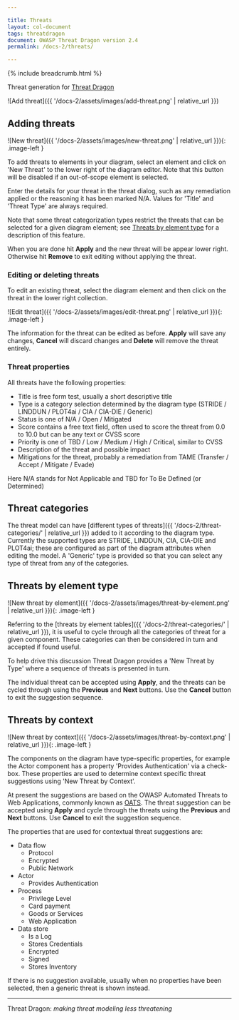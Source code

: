 ```yaml
---

title: Threats
layout: col-document
tags: threatdragon
document: OWASP Threat Dragon version 2.4
permalink: /docs-2/threats/

---
```


{% include breadcrumb.html %}
<style type="text/css">
.image-left {
  display: block;
  margin-left: auto;
  margin-right: 15px;
  float: left;
}
</style>

Threat generation for [Threat Dragon](http://owasp.org/www-project-threat-dragon)

![Add threat]({{ '/docs-2/assets/images/add-threat.png' | relative_url }})

## Adding threats

![New threat]({{ '/docs-2/assets/images/new-threat.png' | relative_url }}){: .image-left }

To add threats to elements in your diagram, select an element
and click on 'New Threat' to the lower right of the diagram editor.
Note that this button will be disabled if an out-of-scope element is selected.

Enter the details for your threat in the threat dialog,
such as any remediation applied or the reasoning it has been marked N/A.
Values for 'Title' and 'Threat Type' are always required.

Note that some threat categorization types restrict the threats that can be selected for a given diagram element;
see [Threats by element type](#threats-by-element-type) for a description of this feature.

When you are done hit **Apply** and the new threat will be appear lower right.
Otherwise hit **Remove** to exit editing without applying the threat.

### Editing or deleting threats

To edit an existing threat, select the diagram element and then click on the threat in the lower right collection.

![Edit threat]({{ '/docs-2/assets/images/edit-threat.png' | relative_url }}){: .image-left }

The information for the threat can be edited as before.
**Apply** will save any changes, **Cancel** will discard changes and **Delete** will remove the threat entirely.

### Threat properties

All threats have the following properties:

* Title is free form test, usually a short descriptive title
* Type is a category selection determined by the diagram type (STRIDE / LINDDUN / PLOT4ai / CIA / CIA-DIE / Generic)
* Status is one of N/A / Open / Mitigated
* Score contains a free text field, often used to score the threat from 0.0 to 10.0 but can be any text or CVSS score
* Priority is one of TBD / Low / Medium / High / Critical, similar to CVSS
* Description of the threat and possible impact
* Mitigations for the threat, probably a remediation from TAME (Transfer / Accept / Mitigate / Evade)

Here N/A stands for Not Applicable and TBD for To Be Defined (or Determined)

## Threat categories

The threat model can have [different types of threats]({{ '/docs-2/threat-categories/' | relative_url }})
added to it according to the diagram type.
Currently the supported types are STRIDE, LINDDUN, CIA, CIA-DIE and PLOT4ai;
these are configured as part of the diagram attributes when editing the model.
A 'Generic' type is provided so that you can select any type of threat from any of the categories.

## Threats by element type

![New threat by element]({{ '/docs-2/assets/images/threat-by-element.png' | relative_url }}){: .image-left }

Referring to the [threats by element tables]({{ '/docs-2/threat-categories/' | relative_url }}),
it is useful to cycle through all the categories of threat for a given component.
These categories can then be considered in turn and accepted if found useful.

To help drive this discussion Threat Dragon provides a 'New Threat by Type'
where a sequence of threats is presented in turn.

The individual threat can be accepted using **Apply**, and the threats can be cycled through
using the **Previous** and **Next** buttons.
Use the **Cancel** button to exit the suggestion sequence.

## Threats by context

![New threat by context]({{ '/docs-2/assets/images/threat-by-context.png' | relative_url }}){: .image-left }

The components on the diagram have type-specific properties,
for example the Actor component has a property 'Provides Authentication' via a check-box.
These properties are used to determine context specific threat suggestions using 'New Threat by Context'.

At present the suggestions are based on the OWASP Automated Threats to Web Applications, commonly known as [OATS][oats].
The threat suggestion can be accepted using **Apply**
and cycle through the threats using the **Previous** and **Next** buttons.
Use **Cancel** to exit the suggestion sequence.

The properties that are used for contextual threat suggestions are:

* Data flow
  * Protocol
  * Encrypted
  * Public Network
* Actor
  * Provides Authentication
* Process
  * Privilege Level
  * Card payment
  * Goods or Services
  * Web Application
* Data store
  * Is a Log
  * Stores Credentials
  * Encrypted
  * Signed
  * Stores Inventory

If there is no suggestion available, usually when no properties have been selected, then a generic threat is shown instead.

----

Threat Dragon: _making threat modeling less threatening_

[oats]: https://owasp.org/www-project-automated-threats-to-web-applications/
